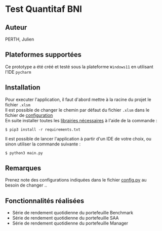 # Test Quantitaf BNI

## Auteur

PERTH, Julien

## Plateformes supportées 

Ce prototype a été créé et testé sous la plateforme `Windows11` en utilisant l'IDE `pycharm`

## Installation

Pour executer l'application, il faut d'abord mettre à la racine du projet le fichier `.xlsm`<br/>
Il est possible de changer le chemin par défaut du fichier `.xlsm` dans le fichier de [configuration](./utilities/config.py)<br/>
En suite installer toutes les [librairies nécessaires](./requirements.txt) à l'aide de la commande :
````
$ pip3 install -r requirements.txt
````

Il est possible de lancer l'application à partir d'un IDE de votre choix, ou sinon utiliser la commande suivante :

````
$ python3 main.py
````

## Remarques

Prenez note des configurations indiquées dans le fichier [config.py](./utilities/config.py) au besoin de changer ..


## Fonctionnalités réalisées

- Série de rendement quotidienne du portefeuille Benchmark
- Série de rendement quotidienne du portefeuille SAA
- Série de rendement quotidienne du portefeuille Manager
